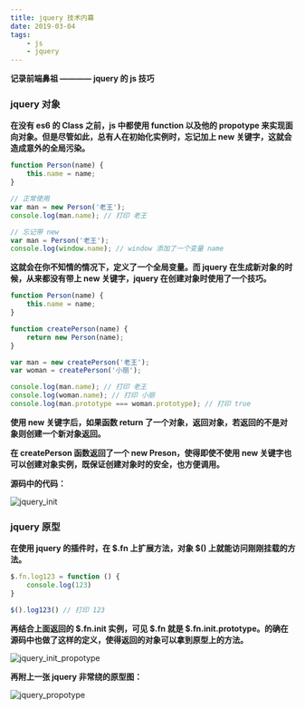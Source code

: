 ```yaml
---
title: jquery 技术内幕
date: 2019-03-04
tags:
    - js
    - jquery
---
```


<script src="https://cdn.bootcss.com/jquery/3.3.1/jquery.js"></script>

**记录前端鼻祖 ———— jquery 的 js 技巧**

### jquery 对象

**在没有 es6 的 Class 之前，js 中都使用 function 以及他的 propotype 来实现面向对象。但是尽管如此，总有人在初始化实例时，忘记加上 new 关键字，这就会造成意外的全局污染。**

``` js
function Person(name) {
    this.name = name;
}

// 正常使用
var man = new Person('老王');
console.log(man.name); // 打印 老王

// 忘记带 new
var man = Person('老王');
console.log(window.name); // window 添加了一个变量 name
```

**这就会在你不知情的情况下，定义了一个全局变量。而 jquery 在生成新对象的时候，从来都没有带上 new 关键字，jquery 在创建对象时使用了一个技巧。**

``` js
function Person(name) {
    this.name = name;
}

function createPerson(name) {
    return new Person(name);
}

var man = new createPerson('老王');
var woman = createPerson('小丽');

console.log(man.name); // 打印 老王
console.log(woman.name); // 打印 小丽
console.log(man.prototype === woman.prototype); // 打印 true
```

**使用 new 关键字后，如果函数 return 了一个对象，返回对象，若返回的不是对象则创建一个新对象返回。**

**在 createPerson 函数返回了一个 new Preson，使得即使不使用 new 关键字也可以创建对象实例，既保证创建对象时的安全，也方便调用。**

**源码中的代码：**

![jquery_init](../../../../img/jquery_technology_insider/jquery_init.png)

### jquery 原型

**在使用 jquery 的插件时，在 $.fn 上扩展方法，对象 $() 上就能访问刚刚挂载的方法。**

``` js
$.fn.log123 = function () {
    console.log(123)
}

$().log123() // 打印 123
```

**再结合上面返回的 $.fn.init 实例，可见 $.fn 就是 $.fn.init.prototype。的确在源码中也做了这样的定义，使得返回的对象可以拿到原型上的方法。**

![jquery_init_propotype](../../../../img/jquery_technology_insider/jquery_init_propotype.png)

**再附上一张 jquery 非常绕的原型图：**

![jquery_propotype](../../../../img/jquery_technology_insider/jquery_propotype.png)

### 
